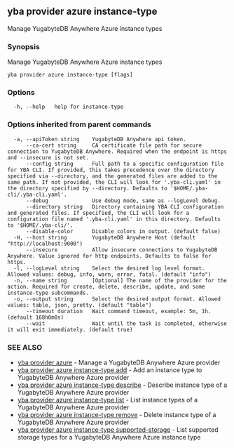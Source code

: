 ## yba provider azure instance-type

Manage YugabyteDB Anywhere Azure instance types

### Synopsis

Manage YugabyteDB Anywhere Azure instance types

```
yba provider azure instance-type [flags]
```

### Options

```
  -h, --help   help for instance-type
```

### Options inherited from parent commands

```
  -a, --apiToken string    YugabyteDB Anywhere api token.
      --ca-cert string     CA certificate file path for secure connection to YugabyteDB Anywhere. Required when the endpoint is https and --insecure is not set.
      --config string      Full path to a specific configuration file for YBA CLI. If provided, this takes precedence over the directory specified via --directory, and the generated files are added to the same path. If not provided, the CLI will look for '.yba-cli.yaml' in the directory specified by --directory. Defaults to '$HOME/.yba-cli/.yba-cli.yaml'.
      --debug              Use debug mode, same as --logLevel debug.
      --directory string   Directory containing YBA CLI configuration and generated files. If specified, the CLI will look for a configuration file named '.yba-cli.yaml' in this directory. Defaults to '$HOME/.yba-cli/'.
      --disable-color      Disable colors in output. (default false)
  -H, --host string        YugabyteDB Anywhere Host (default "http://localhost:9000")
      --insecure           Allow insecure connections to YugabyteDB Anywhere. Value ignored for http endpoints. Defaults to false for https.
  -l, --logLevel string    Select the desired log level format. Allowed values: debug, info, warn, error, fatal. (default "info")
  -n, --name string        [Optional] The name of the provider for the action. Required for create, delete, describe, update, and some instance-type subcommands.
  -o, --output string      Select the desired output format. Allowed values: table, json, pretty. (default "table")
      --timeout duration   Wait command timeout, example: 5m, 1h. (default 168h0m0s)
      --wait               Wait until the task is completed, otherwise it will exit immediately. (default true)
```

### SEE ALSO

* [yba provider azure](yba_provider_azure.md)	 - Manage a YugabyteDB Anywhere Azure provider
* [yba provider azure instance-type add](yba_provider_azure_instance-type_add.md)	 - Add an instance type to YugabyteDB Anywhere Azure provider
* [yba provider azure instance-type describe](yba_provider_azure_instance-type_describe.md)	 - Describe instance type of a YugabyteDB Anywhere Azure provider
* [yba provider azure instance-type list](yba_provider_azure_instance-type_list.md)	 - List instance types of a YugabyteDB Anywhere Azure provider
* [yba provider azure instance-type remove](yba_provider_azure_instance-type_remove.md)	 - Delete instance type of a YugabyteDB Anywhere Azure provider
* [yba provider azure instance-type supported-storage](yba_provider_azure_instance-type_supported-storage.md)	 - List supported storage types for a YugabyteDB Anywhere Azure instance type


